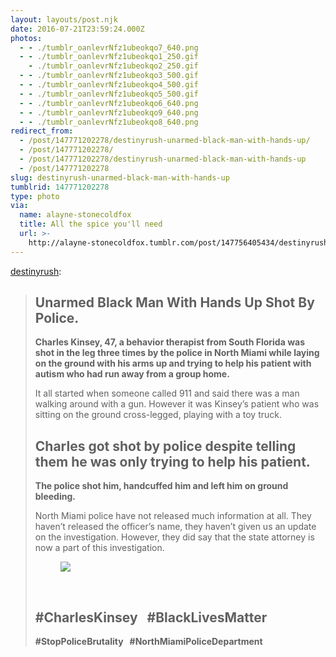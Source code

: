 ```yaml
---
layout: layouts/post.njk
date: 2016-07-21T23:59:24.000Z
photos:
  - - ./tumblr_oanlevrNfz1ubeokqo7_640.png
  - - ./tumblr_oanlevrNfz1ubeokqo1_250.gif
    - ./tumblr_oanlevrNfz1ubeokqo2_250.gif
  - - ./tumblr_oanlevrNfz1ubeokqo3_500.gif
  - - ./tumblr_oanlevrNfz1ubeokqo4_500.gif
  - - ./tumblr_oanlevrNfz1ubeokqo5_500.gif
  - - ./tumblr_oanlevrNfz1ubeokqo6_640.png
  - - ./tumblr_oanlevrNfz1ubeokqo9_640.png
  - - ./tumblr_oanlevrNfz1ubeokqo8_640.png
redirect_from:
  - /post/147771202278/destinyrush-unarmed-black-man-with-hands-up/
  - /post/147771202278/
  - /post/147771202278/destinyrush-unarmed-black-man-with-hands-up
  - /post/147771202278
slug: destinyrush-unarmed-black-man-with-hands-up
tumblrid: 147771202278
type: photo
via:
  name: alayne-stonecoldfox
  title: All the spice you'll need
  url: >-
    http://alayne-stonecoldfox.tumblr.com/post/147756405434/destinyrush-unarmed-black-man-with-hands-up
---
```

<p><a class="tumblr_blog" href="http://destinyrush.tumblr.com/post/147738460183">destinyrush</a>:</p>

<blockquote>
<h2><b>Unarmed Black Man With Hands Up Shot By Police.</b></h2>
<p><b>Charles Kinsey, 47, a behavior therapist from South Florida was shot in the leg three times by the police in North Miami while laying on the ground with his arms up and trying to help his patient with autism who had run away from a group home.</b></p>
<p>It all started when someone called 911 and said there was a man walking around with a gun. However it was Kinsey’s patient who was sitting on the ground cross-legged, playing with a toy truck.</p>
<h2>Charles got shot by police despite telling them he was only trying to help his patient.</h2>
<p><b>The police shot him, handcuffed him and left him on ground bleeding.</b></p>
<p>North Miami police have not released much information at
all. They haven’t released the officer’s name, they haven’t given us an update
on the investigation. However, they did say that the state attorney is now a part of
this investigation.</p>
<figure class="tmblr-full" data-orig-height="210" data-orig-width="540" data-orig-src="https://66.media.tumblr.com/4f1951ae3b0e282a551c8dca3d38312d/tumblr_inline_oao3li4d1B1qbn4on_540.png"><img src="https://66.media.tumblr.com/4f1951ae3b0e282a551c8dca3d38312d/tumblr_inline_oao3lniE2f1qbn4on_540.png" data-orig-height="210" data-orig-width="540" data-orig-src="https://66.media.tumblr.com/4f1951ae3b0e282a551c8dca3d38312d/tumblr_inline_oao3li4d1B1qbn4on_540.png"/></figure><p><br/></p>
<h2><b>#CharlesKinsey   #BlackLivesMatter </b></h2>
<p><b>#StopPoliceBrutality   #NorthMiamiPoliceDepartment</b></p>
</blockquote>
